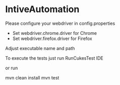 # IntiveAutomation

Please configure your webdriver in config.properties
* Set webdriver.chrome.driver for Chrome
* Set webdriver.firefox.driver for Firefox

Adjust executable name and path

To execute the tests just run RunCukesTest IDE

or run 

mvn clean install
mvn test




